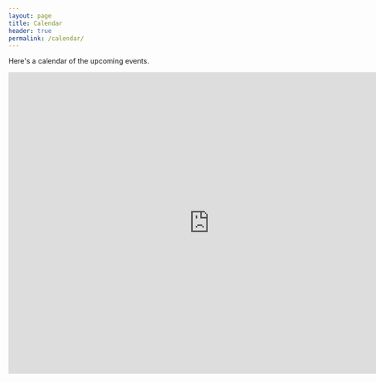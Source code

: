 ```yaml
---
layout: page
title: Calendar
header: true 
permalink: /calendar/
---
```


Here's a calendar of the upcoming events.

<iframe src="https://calendar.google.com/calendar/embed?src=bigideasforum%40gmail.com&ctz=America%2FToronto" style="border: 0" width="800" height="600" frameborder="0" scrolling="no"></iframe>